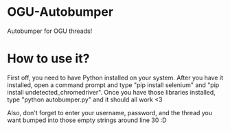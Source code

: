 # OGU-Autobumper
Autobumper for OGU threads!

# How to use it?
First off, you need to have Python installed on your system. 
After you have it installed, open a command prompt and type "pip install selenium" and "pip install undetected_chromedriver". Once you have those libraries installed,
type "python autobumper.py" and it should all work <3

Also, don't forget to enter your username, password, and the thread you want bumped into those empty strings around line 30 :D
